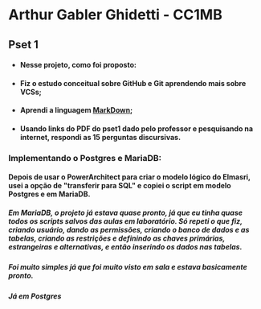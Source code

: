 # Arthur Gabler Ghidetti - CC1MB 
## Pset 1

* #### Nesse projeto, como foi proposto: 
* #### Fiz o estudo conceitual sobre GitHub e Git aprendendo mais sobre VCSs; 
* #### Aprendi a linguagem [MarkDown](<https://docs.pipz.com/central-de-ajuda/learning-center/guia-basico-de-markdown#open>); 
* #### Usando links do PDF do pset1 dado pelo professor e pesquisando na internet, respondi as 15 perguntas discursivas.

### Implementando o Postgres e MariaDB:
#### Depois de usar o PowerArchitect para criar o modelo lógico do Elmasri, usei a opção de "transferir para SQL" e copiei o script em modelo Postgres e em MariaDB.
##### Em MariaDB, o projeto já estava quase pronto, já que eu tinha quase todos os scripts salvos das aulas em laboratório. Só repeti o que fiz, criando usuário, dando as permissões, criando o banco de dados e as tabelas, criando as restrições e definindo as chaves primárias, estrangeiras e alternativas, e então inserindo os dados nas tabelas. 
##### Foi muito simples já que foi muito visto em sala e estava basicamente pronto.

##### Já em Postgres 
